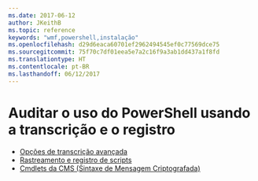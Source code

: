 ```yaml
---
ms.date: 2017-06-12
author: JKeithB
ms.topic: reference
keywords: "wmf,powershell,instalação"
ms.openlocfilehash: d29d6eaca60701ef2962494545ef0c77569dce75
ms.sourcegitcommit: 75f70c7df01eea5e7a2c16f9a3ab1dd437a1f8fd
ms.translationtype: HT
ms.contentlocale: pt-BR
ms.lasthandoff: 06/12/2017
---
```

<a id="audit-powershell-usage-using-transcription-and-logging" class="xliff"></a>
# Auditar o uso do PowerShell usando a transcrição e o registro

- [Opções de transcrição avançada](audit_transcript.md)
- [Rastreamento e registro de scripts](audit_script.md)
- [Cmdlets da CMS (Sintaxe de Mensagem Criptografada)](audit_cms.md)

